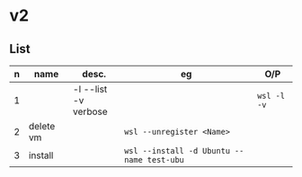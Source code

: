 # v2

## List
|n|name|desc.|eg|O/P|
|-|----|-----|--|---|
|1||-l --list<br/>-v verbose||`wsl -l -v`|
|2|delete vm||`wsl --unregister <Name>`|
|3|install||`wsl --install -d Ubuntu --name test-ubu`
